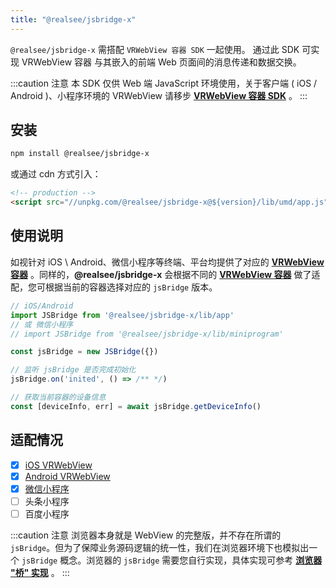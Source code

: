 ```yaml
---
title: "@realsee/jsbridge-x"
---
```


`@realsee/jsbridge-x` 需搭配 `VRWebView 容器 SDK` 一起使用。 通过此 SDK 可实现 VRWebView 容器 与其嵌入的前端 Web 页面间的消息传递和数据交换。

:::caution 注意
本 SDK 仅供 Web 端 JavaScript 环境使用，关于客户端 ( iOS / Android )、小程序环境的 VRWebView 请移步 **[VRWebView 容器 SDK](../intro.md)** 。
:::

## 安装

```bash npm2yarn
npm install @realsee/jsbridge-x
```

或通过 cdn 方式引入：

```html
<!-- production -->
<script src="//unpkg.com/@realsee/jsbridge-x@${version}/lib/umd/app.js"></script>
```

## 使用说明

如视针对 iOS \ Android、微信小程序等终端、平台均提供了对应的 **[VRWebView 容器](../intro.md)** 。同样的，**@realsee/jsbridge-x** 会根据不同的 **[VRWebView 容器](../intro.md)** 做了适配，您可根据当前的容器选择对应的 `jsBridge` 版本。

```js
// iOS/Android
import JSBridge from '@realsee/jsbridge-x/lib/app'
// 或 微信小程序
// import JSBridge from '@realsee/jsbridge-x/lib/miniprogram'

const jsBridge = new JSBridge({})

// 监听 jsBridge 是否完成初始化
jsBridge.on('inited', () => /** */)

// 获取当前容器的设备信息
const [deviceInfo, err] = await jsBridge.getDeviceInfo()

```

## 适配情况

- [x] [iOS VRWebView](../app/iOS.md)
- [x] [Android VRWebView](../app/Android.md)
- [x] [微信小程序](../miniProgram/wechat.md)
- [ ] 头条小程序
- [ ] 百度小程序

:::caution 注意
浏览器本身就是 WebView 的完整版，并不存在所谓的 `jsBridge`。但为了保障业务源码逻辑的统一性，我们在浏览器环境下也模拟出一个 `jsBridge` 概念。浏览器的 `jsBridge` 需要您自行实现，具体实现可参考 **[浏览器 "桥" 实现](./browser-jsbridge.md)** 。
:::
